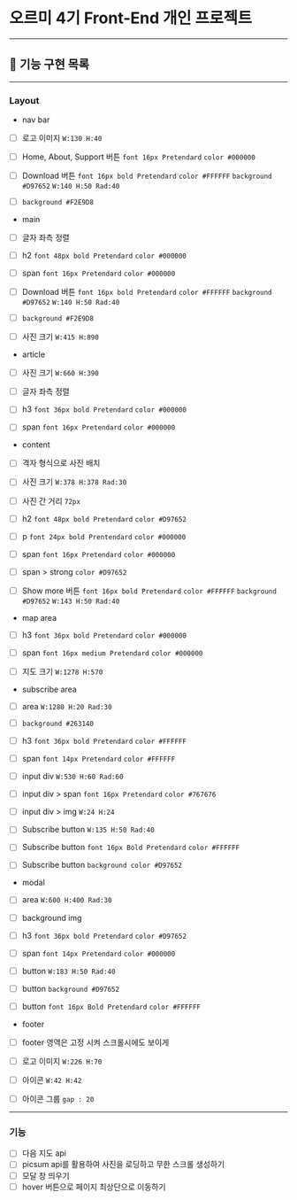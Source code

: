 # 오르미 4기 Front-End 개인 프로젝트

---
## 🚀 기능 구현 목록

---
### Layout
- nav bar
- [ ] 로고 이미지 `W:130 H:40`
- [ ] Home, About, Support 버튼 `font 16px Pretendard` `color #000000`
- [ ] Download 버튼 `font 16px bold Pretendard` `color #FFFFFF` `background #D97652` `W:140 H:50 Rad:40`
- [ ] `background #F2E9D8`


- main
- [ ] 글자 좌측 정렬
- [ ] h2 `font 48px bold Pretendard` `color #000000`
- [ ] span `font 16px Pretendard` `color #000000`
- [ ] Download 버튼 `font 16px bold Pretendard` `color #FFFFFF` `background #D97652` `W:140 H:50 Rad:40`
- [ ] `background #F2E9D8`
- [ ] 사진 크기 `W:415 H:890`


- article
- [ ] 사진 크기 `W:660 H:390`
- [ ] 글자 좌측 정렬
- [ ] h3 `font 36px bold Pretendard` `color #000000`
- [ ] span `font 16px Pretendard` `color #000000`


- content
- [ ] 격자 형식으로 사진 배치
- [ ] 사진 크기 `W:378 H:378 Rad:30`
- [ ] 사진 간 거리 `72px`
- [ ] h2 `font 48px bold Pretendard` `color #D97652`
- [ ] p `font 24px bold Prentendard` `color #000000`
- [ ] span `font 16px Pretendard` `color #000000`
- [ ] span > strong `color #D97652`
- [ ] Show more 버튼 `font 16px bold Pretendard` `color #FFFFFF` `background #D97652` `W:143 H:50 Rad:40`


- map area
- [ ] h3 `font 36px bold Pretendard` `color #000000`
- [ ] span `font 16px medium Pretendard` `color #000000`
- [ ] 지도 크기 `W:1278 H:570`


- subscribe area
- [ ] area `W:1280 H:20 Rad:30`
- [ ] `background #263140`
- [ ] h3 `font 36px bold Pretendard` `color #FFFFFF`
- [ ] span `font 14px Pretendard` `color #FFFFFF`
- [ ] input div `W:530 H:60 Rad:60`
- [ ] input div > span `font 16px Pretendard` `color #767676`
- [ ] input div > img `W:24 H:24`
- [ ] Subscribe button `W:135 H:50 Rad:40`
- [ ] Subscribe button `font 16px Bold Pretendard` `color #FFFFFF`
- [ ] Subscribe button `background color #D97652`


- modal
- [ ] area `W:600 H:400 Rad:30`
- [ ] background img
- [ ] h3 `font 36px bold Pretendard` `color #D97652`
- [ ] span `font 14px Pretendard` `color #000000`
- [ ] button `W:183 H:50 Rad:40`
- [ ] button `background #D97652`
- [ ] button `font 16px Bold Pretendard` `color #FFFFFF`


- footer
- [ ] footer 영역은 고정 시켜 스크롤시에도 보이게
- [ ] 로고 이미지 `W:226 H:70`
- [ ] 아이콘 `W:42 H:42`
- [ ] 아이콘 그룹 `gap : 20`


---
### 기능
- [ ] 다음 지도 api
- [ ] picsum api를 활용하여 사진을 로딩하고 무한 스크롤 생성하기
- [ ] 모달 창 띄우기
- [ ] hover 버튼으로 페이지 최상단으로 이동하기